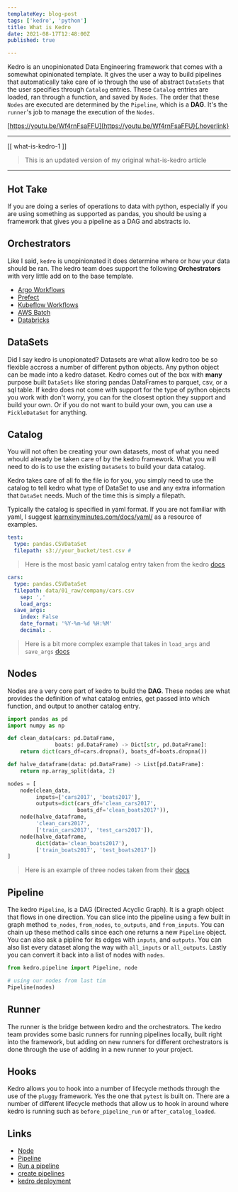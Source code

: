 ```yaml
---
templateKey: blog-post
tags: ['kedro', 'python']
title: What is Kedro
date: 2021-08-17T12:48:00Z
published: true

---
```


Kedro is an unopinionated Data Engineering framework that comes with a somewhat
opinionated template. It gives the user a way to build pipelines that
automatically take care of io through the use of abstract `DataSets` that the
user specifies through `Catalog` entries.  These `Catalog` entries are loaded,
ran through a function, and saved by `Nodes`.  The order that these `Nodes` are
executed are determined by the `Pipeline`, which is a  **DAG**.  It's the
`runner`'s job to manage the execution of the `Nodes`.

[https://youtu.be/Wf4rnFsaFFU](https://youtu.be/Wf4rnFsaFFU){.hoverlink}

---

[[ what-is-kedro-1 ]]

> This is an updated version of my original what-is-kedro article

---

## Hot Take

If you are doing a series of operations to data with python, especially if you
are using something as supported as pandas, you should be using a framework
that gives you a pipeline as a DAG and abstracts io.

## Orchestrators

Like I said, `kedro` is unopinionated it does determine where or how your data
should be ran.  The kedro team does support the following **Orchestrators**
with very little add on to the base template.

* [Argo Workflows](https://kedro.readthedocs.io/en/stable/10_deployment/04_argo.html)
* [Prefect](https://kedro.readthedocs.io/en/stable/10_deployment/05_prefect.html)
* [Kubeflow Workflows](https://kedro.readthedocs.io/en/stable/10_deployment/06_kubeflow.html)
* [AWS Batch](https://kedro.readthedocs.io/en/stable/10_deployment/07_aws_batch.html)
* [Databricks](https://kedro.readthedocs.io/en/stable/10_deployment/08_databricks.html)

## DataSets

Did I say kedro is unopionated?  Datasets are what allow kedro too be so
flexible accross a number of different python objects.  Any python object can
be made into a kedro dataset.  Kedro comes out of the box with **many** purpose built
`DataSets` like storing pandas DataFrames to parquet, csv, or a sql table.  If
kedro does not come with support for the type of python objects you work with
don't worry, you can for the closest option they support and build your own.
Or if you do not want to build your own, you can use a `PickleDataSet` for
anything.

## Catalog

You will not often be creating your own datasets, most of what you need whould
already be taken care of by the kedro framework.  What you will need to do is
to use the existing `DataSets` to build your data catalog.

Kedro takes care of all fo the file io for you, you simply need to use the
catalog to tell kedro what type of DataSet to use and any extra information
that `DataSet` needs.  Much of the time this is simply a filepath.

Typically the catalog is specified in yaml format.  If you are not familiar
with yaml, I suggest
[learnxinyminutes.com/docs/yaml/](https://learnxinyminutes.com/docs/yaml/) as a
resource of examples.

``` yaml
test:
  type: pandas.CSVDataSet
  filepath: s3://your_bucket/test.csv #
```

> Here is the most basic yaml catalog entry taken from the kedro
> [docs](https://kedro.readthedocs.io/en/stable/05_data/01_data_catalog.html?highlight=catalog)

``` yaml
cars:
  type: pandas.CSVDataSet
  filepath: data/01_raw/company/cars.csv
    sep: ','
    load_args:
  save_args:
    index: False
    date_format: '%Y-%m-%d %H:%M'
    decimal: .
```

> Here is a bit more complex example that takes in `load_args` and `save_args`
> [docs](https://kedro.readthedocs.io/en/stable/05_data/01_data_catalog.html?highlight=catalog)

## Nodes

Nodes are a very core part of kedro to build the **DAG**.  These nodes are what
provides the definition of what catalog entries, get passed into which
function, and output to another catalog entry.

``` python
import pandas as pd
import numpy as np

def clean_data(cars: pd.DataFrame,
               boats: pd.DataFrame) -> Dict[str, pd.DataFrame]:
    return dict(cars_df=cars.dropna(), boats_df=boats.dropna())

def halve_dataframe(data: pd.DataFrame) -> List[pd.DataFrame]:
    return np.array_split(data, 2)

nodes = [
    node(clean_data,
         inputs=['cars2017', 'boats2017'],
         outputs=dict(cars_df='clean_cars2017',
                      boats_df='clean_boats2017')),
    node(halve_dataframe,
         'clean_cars2017',
         ['train_cars2017', 'test_cars2017']),
    node(halve_dataframe,
         dict(data='clean_boats2017'),
         ['train_boats2017', 'test_boats2017'])
]
```

> Here is an example of three nodes taken from their
> [docs](https://kedro.readthedocs.io/en/stable/kedro.pipeline.node.html?highlight=node)

## Pipeline

The kedro `Pipeline`, is a DAG (Directed Acyclic Graph).  It is a graph object
that flows in one direction.  You can slice into the pipeline using a few built
in graph method `to_nodes`, `from_nodes`, `to_outputs`, and `from_inputs`.  You
can chain up these method calls since each one returns a new `Pipeline` object.
You can also ask a pipline for its edges with `inputs`, and `outputs`.  You can
also list every dataset along the way with `all_inputs` or `all_outputs`.
Lastly you can convert it back into a list of nodes with `nodes`.

``` python
from kedro.pipeline import Pipeline, node

# using our nodes from last tim
Pipeline(nodes)
```

## Runner

The runner is the bridge between kedro and the orchestrators.  The kedro team
provides some basic runners for running pipelines locally, built right into the
framework, but adding on new runners for different orchestrators is done
through the use of adding in a new runner to your project.

## Hooks

Kedro allows you to hook into a number of lifecycle methods through the use of
the `pluggy` framework.  Yes the one that `pytest` is built on.  There are a
number of different lifecycle methods that allow us to hook in around where
kedro is running such as `before_pipeline_run` or `after_catalog_loaded`.

## Links

* [Node](https://kedro.readthedocs.io/en/stable/kedro.pipeline.node.html)
* [Pipeline](https://kedro.readthedocs.io/en/stable/kedro.pipeline.Pipeline.html#kedro.pipeline.Pipeline)
* [Run a pipeline](https://kedro.readthedocs.io/en/stable/06_nodes_and_pipelines/04_run_a_pipeline.html)
* [create pipelines](https://kedro.readthedocs.io/en/stable/03_tutorial/04_create_pipelines.html)
* [kedro deployment](https://kedro.readthedocs.io/en/stable/10_deployment/01_deployment_guide.html)

